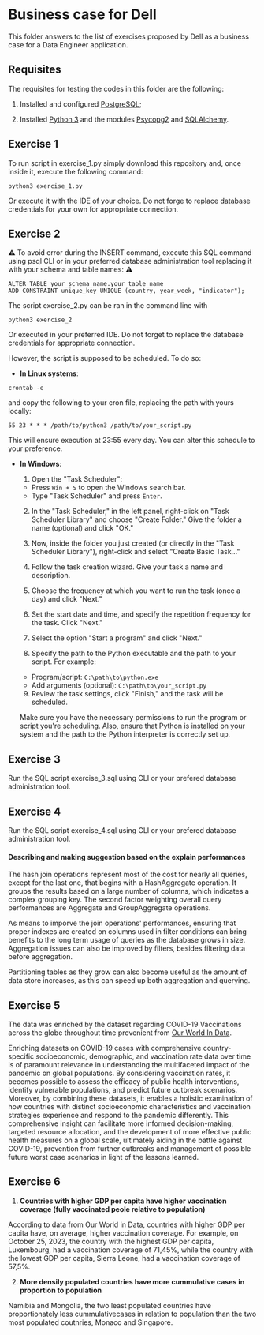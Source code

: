 
# Business case for Dell    

This folder answers to the list of exercises proposed by Dell as a business case for a Data Engineer application. 



## Requisites

The requisites for testing the codes in this folder are the following:

1. Installed and configured [PostgreSQL](https://www.postgresql.org/download/);

2. Installed [Python 3](https://www.python.org/downloads/) and the modules [Psycopg2](https://www.psycopg.org/docs/) and [SQLAlchemy](https://docs.sqlalchemy.org/en/20/intro.html#installation).


## Exercise 1

To run script in exercise_1.py simply download this repository and, once inside it, execute the following command:

```python3 exercise_1.py```

Or execute it with the IDE of your choice. Do not forge to replace database credentials for your own for appropriate connection. 


## Exercise 2

:warning: To avoid error during the INSERT command, execute this SQL command using psql CLI or in your preferred database administration tool replacing it with your schema and table names: :warning:

```
ALTER TABLE your_schema_name.your_table_name
ADD CONSTRAINT unique_key UNIQUE (country, year_week, "indicator");
```

The script exercise_2.py can be ran in the command line with 

```python3 exercise_2 ```

Or executed in your preferred IDE. Do not forget to replace the database credentials for appropriate connection.

However, the script is supposed to be scheduled. To do so:

* **In Linux systems**:

 ```crontab -e ```

 and copy the following to your cron file, replacing the path with yours locally:
 ```
 55 23 * * * /path/to/python3 /path/to/your_script.py
 ``` 

 This will ensure execution at 23:55 every day. You can alter this schedule to your preference.

* **In Windows**:

    1. Open the "Task Scheduler":
    - Press `Win + S` to open the Windows search bar.
    - Type "Task Scheduler" and press `Enter`.

    2. In the "Task Scheduler," in the left panel, right-click on "Task Scheduler Library" and choose "Create Folder." Give the folder a name (optional) and click "OK."

    3. Now, inside the folder you just created (or directly in the "Task Scheduler Library"), right-click and select "Create Basic Task..."

    4. Follow the task creation wizard. Give your task a name and description.

    5. Choose the frequency at which you want to run the task (once a day) and click "Next."

    6. Set the start date and time, and specify the repetition frequency for the task. Click "Next."

    7. Select the option "Start a program" and click "Next."

    8. Specify the path to the Python executable and the path to your script. For example:
   - Program/script: `C:\path\to\python.exe`
   - Add arguments (optional): `C:\path\to\your_script.py`

    9. Review the task settings, click "Finish," and the task will be scheduled.

   Make sure you have the necessary permissions to run the program or script you're scheduling. Also, ensure that Python is installed on your system and the path to the Python interpreter is correctly set up.
## Exercise 3

Run the SQL script exercise_3.sql using CLI or your prefered database administration tool.

## Exercise 4

Run the SQL script exercise_4.sql using CLI or your prefered database administration tool.

#### Describing and making suggestion based on the explain performances

The hash join operations represent most of the cost for nearly all queries, except for the last one, that begins with a HashAggregate operation. It groups the results based on a large number of columns, which indicates a complex grouping key. The second factor weighting overall query performances are Aggregate and GroupAggregate operations.

As means to imporve the join operations' performances,  ensuring that proper indexes are created on columns used in filter conditions can bring benefits to the long term usage of queries as the database grows in size. Aggregation issues can also be improved by filters, besides filtering data before aggregation.

Partitioning tables as they grow can also become useful as the amount of data store increases, as this can speed up both aggregation and querying.
## Exercise 5

The data was enriched by the dataset regarding COVID-19 Vaccinations across the globe throughout time provenient from [Our World In Data](https://ourworldindata.org/covid-vaccinations). 

Enriching datasets on COVID-19 cases with comprehensive country-specific socioeconomic, demographic, and vaccination rate data over time is of paramount relevance in understanding the multifaceted impact of the pandemic on global populations. By considering vaccination rates, it becomes possible to assess the efficacy of public health interventions, identify vulnerable populations, and predict future outbreak scenarios. Moreover, by combining these datasets, it enables a holistic examination of how countries with distinct socioeconomic characteristics and vaccination strategies experience and respond to the pandemic differently. This comprehensive insight can facilitate more informed decision-making, targeted resource allocation, and the development of more effective public health measures on a global scale, ultimately aiding in the battle against COVID-19, prevention from further outbreaks and management of possible future worst case scenarios in light of the lessons learned.
## Exercise 6


1. **Countries with higher GDP per capita have higher vaccination coverage (fully vaccinated peole relative to population)**

According to data from Our World in Data, countries with higher GDP per capita have, on average, higher vaccination coverage. For example, on October 25, 2023, the country with the highest GDP per capita, Luxembourg, had a vaccination coverage of 71,45%, while the country with the lowest GDP per capita, Sierra Leone, had a vaccination coverage of 57,5%.

2. **More densily populated countries have more cummulative cases in proportion to population**

Namibia and Mongolia, the two least populated countries have proportionately less cummulativecases in relation to population than the two most populated coutnries, Monaco and Singapore.